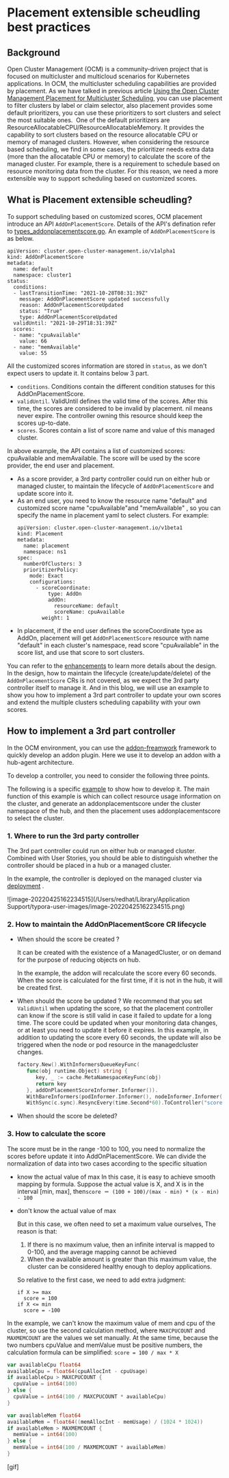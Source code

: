 # Placement extensible scheudling best practices
## Background
Open Cluster Management (OCM) is a community-driven project that is focused on multicluster and multicloud scenarios for Kubernetes applications. In OCM, the multicluster scheduling capabilities are provided by placement. As we have talked in previous article [Using the Open Cluster Management Placement for Multicluster Scheduling](https://cloud.redhat.com/blog/using-the-open-cluster-management-placement-for-multicluster-scheduling), you can use placement to filter clusters by label or claim selector, also placement provides some default prioritizers, you can use these prioritizers to sort clusters and select the most suitable ones.
​
One of the default prioritizers are ResourceAllocatableCPU/ResourceAllocatableMemory. It provides the capability to sort clusters based on the resource allocatable CPU or memory of managed clusters. However, when considering the resource based scheduling, we find in some cases, the prioritizer needs extra data (more than the allocatable CPU or memory) to calculate the score of the managed cluster. For example, there is a requirement to schedule based on resource monitoring data from the cluster. For this reason, we need a more extensible way to support scheduling based on customized scores.

## What is Placement extensible scheudling?

To support scheduling based on customized scores, OCM placement introduce an API `AddOnPlacementScore`. Details of the API's defination refer to [types_addonplacementscore.go](https://github.com/open-cluster-management-io/api/blob/main/cluster/v1alpha1/types_addonplacementscore.go). An example of `AddOnPlacementScore` is as below.

```
apiVersion: cluster.open-cluster-management.io/v1alpha1
kind: AddOnPlacementScore
metadata:
  name: default
  namespace: cluster1
status:
  conditions:
  - lastTransitionTime: "2021-10-28T08:31:39Z"
    message: AddOnPlacementScore updated successfully
    reason: AddOnPlacementScoreUpdated
    status: "True"
    type: AddOnPlacementScoreUpdated
  validUntil: "2021-10-29T18:31:39Z"
  scores:
  - name: "cpuAvailable"
    value: 66
  - name: "memAvailable"
    value: 55
```

All the customized scores information are stored in `status`, as we don't expect users to update it. It contains below 3 part.

* `conditions`. Conditions contain the different condition statuses for this AddOnPlacementScore.
* `validUntil`. ValidUntil defines the valid time of the scores. After this time, the scores are considered to be invalid by placement. nil means never expire. The controller owning this resource should keep the scores up-to-date.
* `scores`. Scores contain a list of score name and value of this managed cluster.

In above example, the API contains a list of customized scores: cpuAvailable and memAvailable. The score will be used by the score provider, the end user and placement.
* As a score provider, a 3rd party controller could run on either hub or managed cluster, to maintain the lifecycle of `AddOnPlacementScore` and update score into it.
* As an end user, you need to know the resource name "default" and customized score name "cpuAvailable"and "memAvailable" , so you can specify the name in placement yaml to select clusters. For example:
  ```
  apiVersion: cluster.open-cluster-management.io/v1beta1
  kind: Placement
  metadata:
    name: placement
    namespace: ns1
  spec:
    numberOfClusters: 3
    prioritizerPolicy:
      mode: Exact
      configurations:
        - scoreCoordinate:
            type: AddOn
            addOn:
              resourceName: default
              scoreName: cpuAvailable
          weight: 1
  ```
* In placement, if the end user defines the scoreCoordinate type as AddOn, placement will get `AddOnPlacementScore` resource with name "default" in each cluster's namespace, read score "cpuAvailable" in the score list, and use that score to sort clusters.

You can refer to the [enhancements](https://github.com/open-cluster-management-io/enhancements/blob/main/enhancements/sig-architecture/32-extensiblescheduling/32-extensiblescheduling.md) to learn more details about the design. In the design, how to maintain the lifecycle (create/update/delete) of the `AddOnPlacementScore` CRs is not covered, as we expect the 3rd party controller itself to manage it. And in this blog, we will use an example to show you how to implement a 3rd part controller to update your own scores and extend the multiple clusters scheduling capability with your own scores.


## How to implement a 3rd part controller

In the OCM environment, you can use the [addon-freamwork](https://github.com/open-cluster-management-io/addon-framework) framework to quickly develop an addon plugin. Here we use it to develop an addon with a hub-agent architecture.

To develop a controller, you need to consider the following three points.

The following is a specific [example](https://github.com/JiahaoWei-RH/addonplacementscore_collect) to show how to develop it. The main function of this example is which can collect resource usage information on the cluster, and generate an addonplacementscore under the cluster namespace of the hub, and then the placement uses addonplacementscore to select the cluster.

### 1. Where to run the 3rd party controller

The 3rd part controller could run on either hub or managed cluster. Combined with User Stories, you should be able to distinguish whether the controller should be placed in a hub or a managed cluster.

In the example, the controller is deployed on the managed cluster via [deployment](https://github.com/JiahaoWei-RH/addon-framework/blob/main/examples/socre-collect/manifests/templates/deployment.yaml) .



![image-20220425162234515](/Users/redhat/Library/Application Support/typora-user-images/image-20220425162234515.png)

### 2. How to maintain the AddOnPlacementScore CR lifecycle
- When should the score be created ?

  It can be created with the existence of a ManagedCluster, or on demand for the purpose of reducing objects on hub.

  In the example, the addon will recalculate the score every 60 seconds. When the score is calculated for the first time, if it is not in the hub, it will be created first.

- When should the score be updated ?
  We recommend that you set ```ValidUntil``` when updating the score, so that the placement controller can know if the score is still valid in case it failed to update for a long time.
  The score could be updated when your monitoring data changes, or at least you need to update it before it expires.
  In this example, in addition to updating the score every 60 seconds, the update will also be triggered when the node or pod resource in the managedcluster changes.

  ```go
  factory.New().WithInformersQueueKeyFunc(
     func(obj runtime.Object) string {
        key, _ := cache.MetaNamespaceKeyFunc(obj)
        return key
     }, addOnPlacementScoreInformer.Informer()).
     WithBareInformers(podInformer.Informer(), nodeInformer.Informer()).
     WithSync(c.sync).ResyncEvery(time.Second*60).ToController("score-agent-controller", recorder)
  ```

- When should the score be deleted?

### 3. How to calculate the score

The score must be in the range -100 to 100, you need to normalize the scores before update it into AddOnPlacementScore. We can divide the normalization of data into two cases according to the specific situation

- know the actual value of max
  In this case, it is easy to achieve smooth mapping by formula. Suppose the actual value is X, and X is in the interval [min, max], then``` score ＝ (100 + 100)/(max - min) * (x - min) - 100  ```

- don't know the actual value of max

  But in this case, we often need to set a maximum value ourselves, The reason is that:

  1. If there is no maximum value, then an infinite interval is mapped to 0-100, and the average mapping cannot be achieved
  2. When the available amount is greater than this maximum value, the cluster can be considered healthy enough to deploy applications.

  So relative to the first case, we need to add extra judgment:

  ```
  if X >= max
    score = 100
  if X <= min 
    score = -100
  ```



In the example, we can't know the maximum value of mem and cpu of the cluster, so use the second calculation method, where ```MAXCPUCOUNT``` and ```MAXMEMCOUNT``` are the values we set manually. At the same time, because the two numbers cpuValue and memValue must be positive numbers, the calculation formula can be simplified:  ```score = 100 / max * X```

```go
var availableCpu float64
availableCpu = float64(cpuAllocInt - cpuUsage)
if availableCpu > MAXCPUCOUNT {
  cpuValue = int64(100)
} else {
  cpuValue = int64(100 / MAXCPUCOUNT * availableCpu)
}

var availableMem float64
availableMem = float64((memAllocInt - memUsage) / (1024 * 1024))
if availableMem > MAXMEMCOUNT {
  memValue = int64(100)
} else {
  memValue = int64(100 / MAXMEMCOUNT * availableMem)
}
```

[gif]